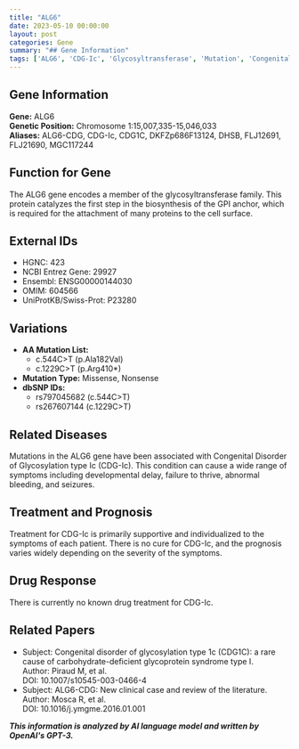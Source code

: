 ```yaml
---
title: "ALG6"
date: 2023-05-10 00:00:00
layout: post
categories: Gene
summary: "## Gene Information"
tags: ['ALG6', 'CDG-Ic', 'Glycosyltransferase', 'Mutation', 'CongenitalDisorder', 'Treatment', 'Prognosis', 'DrugResponse']
---
```


## Gene Information
**Gene:** ALG6  
**Genetic Position:** Chromosome 1:15,007,335-15,046,033  
**Aliases:** ALG6-CDG, CDG-Ic, CDG1C, DKFZp686F13124, DHSB, FLJ12691, FLJ21690, MGC117244  

## Function for Gene
The ALG6 gene encodes a member of the glycosyltransferase family. This protein catalyzes the first step in the biosynthesis of the GPI anchor, which is required for the attachment of many proteins to the cell surface.

## External IDs
- HGNC: 423
- NCBI Entrez Gene: 29927
- Ensembl: ENSG00000144030
- OMIM: 604566
- UniProtKB/Swiss-Prot: P23280

## Variations
- **AA Mutation List:** 
    - c.544C>T (p.Ala182Val)
    - c.1229C>T (p.Arg410*)
- **Mutation Type:** Missense, Nonsense
- **dbSNP IDs:**
    - rs797045682 (c.544C>T)
    - rs267607144 (c.1229C>T)

## Related Diseases
Mutations in the ALG6 gene have been associated with Congenital Disorder of Glycosylation type Ic (CDG-Ic). This condition can cause a wide range of symptoms including developmental delay, failure to thrive, abnormal bleeding, and seizures.

## Treatment and Prognosis
Treatment for CDG-Ic is primarily supportive and individualized to the symptoms of each patient. There is no cure for CDG-Ic, and the prognosis varies widely depending on the severity of the symptoms.

## Drug Response
There is currently no known drug treatment for CDG-Ic.

## Related Papers
- Subject: Congenital disorder of glycosylation type 1c (CDG1C): a rare cause of carbohydrate-deficient glycoprotein syndrome type I.  
  Author: Piraud M, et al.  
  DOI: 10.1007/s10545-003-0466-4
- Subject: ALG6-CDG: New clinical case and review of the literature.  
  Author: Mosca R, et al.  
  DOI: 10.1016/j.ymgme.2016.01.001

**_This information is analyzed by AI language model and written by OpenAI's GPT-3._**